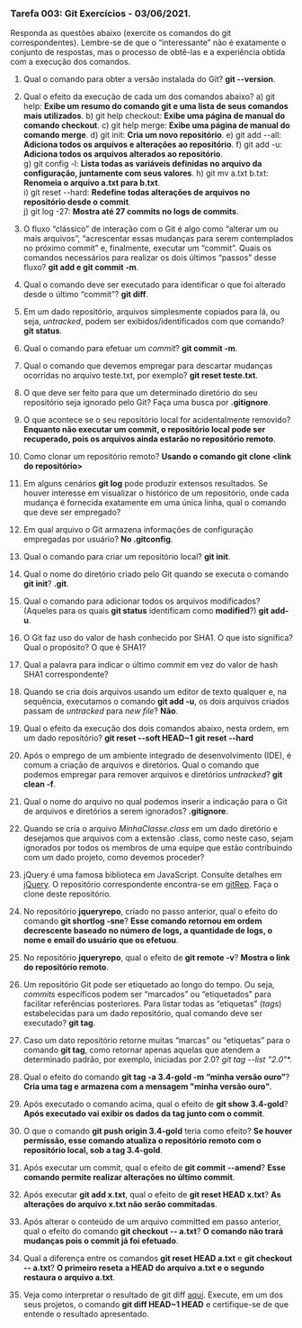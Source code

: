 ### Tarefa 003: Git Exercícios - 03/06/2021.

Responda as questões abaixo (exercite os comandos do git correspondentes). Lembre-se de que o “interessante” não é exatamente o conjunto de respostas, mas o processo de obtê-las e a experiência obtida com a execução dos comandos.


1. Qual o comando para obter a versão instalada do Git?   **git --version**.

2. Qual o efeito da execução de cada um dos comandos abaixo? 
 	a) git help: **Exibe um resumo do comando git e uma lista de seus comandos mais utilizados**.
 	b) git help checkout: **Exibe uma página de manual do comando checkout**.
  	c) git help merge: **Exibe uma página de manual do comando merge**.
 	d) git init: **Cria um novo repositório**.
  	e) git add --all: **Adiciona todos os arquivos e alterações ao repositório**. 
 	f) git add -u:  **Adiciona todos os arquivos alterados ao repositório**.  
 	g) git config -l: **Lista todas as variáveis ​​definidas no arquivo da configuração, juntamente com seus valores**. 
 	h) git mv a.txt b.txt: **Renomeia o arquivo a.txt para b.txt**.  
 	i) git reset --hard: **Redefine todas alterações de arquivos no repositório desde o commit**.  
	j) git log -27: **Mostra até 27 commits no logs de commits**.

3. O fluxo “clássico” de interação com o Git é algo como “alterar um ou mais arquivos”, “acrescentar essas mudanças para serem contemplados no próximo commit” e, finalmente, executar um “commit”. Quais os comandos necessários para realizar os dois últimos “passos” desse fluxo? 
 **git add <arquivo> e git commit -m**.
 
4. Qual o comando deve ser executado para identificar o que foi alterado desde o último “commit”?
 **git diff**.
 
5. Em um dado repositório, arquivos simplesmente copiados para lá, ou seja, _untracked_, podem ser exibidos/identificados com que comando? **git status**.

6. Qual o comando para efetuar um _commit_? **git commit -m**.

7. Qual o comando que devemos empregar para descartar mudanças ocorridas no arquivo teste.txt, por exemplo? **git reset teste.txt**.

8. O que deve ser feito para que um determinado diretório do seu repositório seja ignorado pelo Git? Faça uma busca por **.gitignore**.

9. O que acontece se o seu repositório local for acidentalmente removido? **Enquanto não executar um commit, o repositório local pode ser recuperado, pois os arquivos ainda estarão no repositório remoto**.

10. Como clonar um repositório remoto? **Usando o comando git clone <link do repositório>**

11. Em alguns cenários **git log** pode produzir extensos resultados. Se houver interesse em visualizar o histórico de um repositório, onde cada mudança é fornecida exatamente em uma única linha, qual o comando que deve ser empregado?

12. Em qual arquivo o Git armazena informações de configuração empregadas por usuário? **No .gitconfig**.

13. Qual o comando para criar um repositório local? **git init**.

14. Qual o nome do diretório criado pelo Git quando se executa o comando **git init**?  **.git**.

15. Qual o comando para adicionar todos os arquivos modificados? (Aqueles para os quais **git status** identificam como **modified**?)   **git add-u**.

16. O Git faz uso do valor de hash conhecido por SHA1. O que isto significa? Qual o propósito? O que é SHA1?

17. Qual a palavra para indicar o último _commit_ em vez do valor de hash SHA1 correspondente?

18. Quando se cria dois arquivos usando um editor de texto qualquer e, na sequência, executamos o comando **git add -u**, os dois arquivos criados passam de _untracked_ para _new file_? **Não**.

19. Qual o efeito da execução dos dois comandos abaixo, nesta ordem, em um dado repositório?
**git reset --soft HEAD~1**
**git reset --hard**

20. Após o emprego de um ambiente integrado de desenvolvimento (IDE), é comum a criação de arquivos e diretórios. Qual o comando que podemos empregar para remover arquivos e diretórios _untracked_?  **git clean -f**.

21. Qual o nome do arquivo no qual podemos inserir a indicação para o Git de arquivos e diretórios a serem ignorados? **.gitignore**.

22. Quando se cria o arquivo _MinhaClasse.class_ em um dado diretório e desejamos que arquivos com a extensão .class, como neste caso, sejam ignorados por todos os membros de uma equipe que estão contribuindo com um dado projeto, como devemos proceder?

23. jQuery é uma famosa biblioteca em JavaScript. Consulte detalhes em [jQuery](http://jquery.com). O repositório correspondente encontra-se em [gitRep](https://github.com/jquery/jquery.git). Faça o clone deste repositório.

24. No repositório **jqueryrepo**, criado no passo anterior, qual o efeito do comando **git shortlog -sne**? **Esse comando retornou em ordem decrescente baseado no número de logs, a quantidade de logs, o nome e email do usuário que os efetuou**.

25. No repositório **jqueryrepo**, qual o efeito de **git remote -v**? **Mostra o link do repositório remoto**.

26. Um repositório Git pode ser etiquetado ao longo do tempo. Ou seja, _commits_ específicos podem ser “marcados” ou “etiquetados” para facilitar referências posteriores. Para listar todas as “etiquetas” (_tags_) estabelecidas para um dado repositório, qual comando deve ser executado? **git tag**.

27. Caso um dato repositório retorne muitas “marcas” ou “etiquetas” para o comando **git tag**, como retornar apenas aquelas que atendem a determinado padrão, por exemplo, iniciadas por 2.0? **git tag --list "2.0*"**.

28. Qual o efeito do comando **git tag -a 3.4-gold -m “minha versão ouro”**? **Cria uma tag e armazena com a mensagem "minha versão ouro"**.

29. Após executado o comando acima, qual o efeito de **git show 3.4-gold**? **Após executado vai exibir os dados da tag junto com o commit**. 

30. O que o comando **git push origin 3.4-gold** teria como efeito? **Se houver permissão, esse comando atualiza o repositório remoto com o repositório local, sob a tag 3.4-gold**.

31. Após executar um commit, qual o efeito de **git commit --amend**? **Esse comando permite realizar alterações no último commit**.

32. Após executar **git add x.txt**, qual o efeito de **git reset HEAD x.txt**? **As alterações do arquivo x.txt não serão commitadas**.

33. Após alterar o conteúdo de um arquivo committed em passo anterior, qual o efeito do comando **git checkout -- a.txt**? **O comando não trará mudanças pois o commit já foi efetuado**.

34. Qual a diferença entre os comandos **git reset HEAD a.txt** e **git checkout -- a.txt**? **O primeiro reseta a HEAD do arquivo a.txt e o segundo restaura o arquivo a.txt**.

35. Veja como interpretar o resultado de git diff [aqui](https://medium.com/therobinkim/how-to-read-a-git-diff-6c87a9dc47c5). Execute, em um dos seus projetos, o comando **git diff HEAD~1 HEAD** e certifique-se de que entende o resultado apresentado.


</DIV/>
